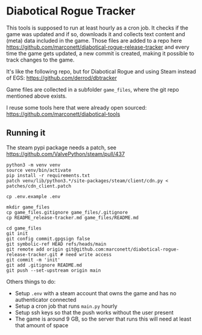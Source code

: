 # Diabotical Rogue Tracker

This tools is supposed to run at least hourly as a cron job. It checks if the game was updated and if so, downloads it and collects text content and (meta) data included in the game.
Those files are added to a repo here https://github.com/marconett/diabotical-rogue-release-tracker and every time the game gets updated, a new commit is created, making it possible to track changes to the game.

It's like the following repo, but for Diabotical Rogue and using Steam instead of EGS: https://github.com/derrod/dbtracker

Game files are collected in a subfolder `game_files`, where the git repo mentioned above exists.

I reuse some tools here that were already open sourced: https://github.com/marconett/diabotical-tools

## Running it

The steam pypi package needs a patch, see https://github.com/ValvePython/steam/pull/437

```
python3 -m venv venv
source venv/bin/activate
pip install -r requirements.txt
patch venv/lib/python3.*/site-packages/steam/client/cdn.py < patches/cdn_client.patch

cp .env.example .env

mkdir game_files
cp game_files.gitignore game_files/.gitignore
cp README_release-tracker.md game_files/README.md

cd game_files
git init
git config commit.gpgsign false
git symbolic-ref HEAD refs/heads/main
git remote add origin git@github.com:marconett/diabotical-rogue-release-tracker.git # need write access
git commit -m 'init'
git add .gitignore README.md
git push --set-upstream origin main
```

Others things to do:
- Setup `.env` with a steam account that owns the game and has no authenticator connected
- Setup a cron job that runs `main.py` hourly
- Setup ssh keys so that the push works without the user present
- The game is around 9 GB, so the server that runs this will need at least that amount of space